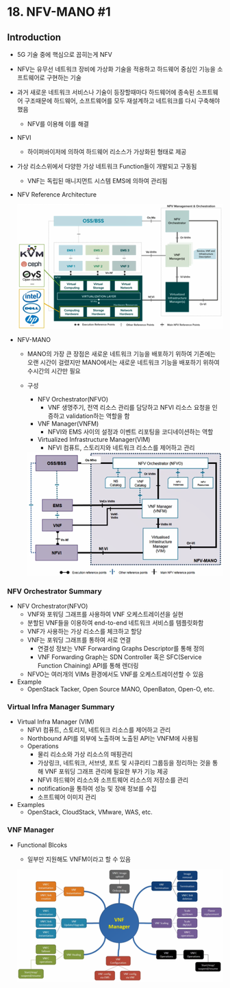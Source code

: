 # 18. NFV-MANO #1

## Introduction

- 5G 기술 중에 핵심으로 꼽히는게 NFV
- NFV는 유무선 네트워크 장비에 가상화 기술을 적용하고 하드웨어 중심인 기능을 소프트웨어로 구현하는 기술
- 과거 새로운 네트워크 서비스나 기술이 등장할때마다 하드웨어에 종속된 소프트웨어 구조때문에 하드웨어, 소프트웨어를 모두 재설계하고 네트워크를 다시 구축해야 했음
  - NFV를 이용해 이를 해결
- NFVI
  - 하이퍼바이저에 의하여 하드웨어 리소스가 가상화된 형태로 제공
- 가상 리소스위에서 다양한 가상 네트워크 Function들이 개발되고 구동됨
  - VNF는 독립된 매니지먼트 시스템 EMS에 의하여 관리됨

- NFV Reference Architecture

  ![image-20210225105841516](images/image-20210225105841516.png)



- NFV-MANO

  - MANO의 가장 큰 장점은 새로운 네트워크 기능을 배포하기 위하여 기존에는 오랜 시간이 걸렸지만 MANO에서는 새로운 네트워크 기능을 배포하기 위하여 수시간의 시간만 필요

  - 구성

    - NFV Orchestrator(NFVO)
      - VNF 생명주기, 전역 리소스 관리를 담당하고 NFVI 리소스 요청을 인증하고 validation하는 역할을 함
    - VNF Manager(VNFM)
      - NFVI와 EMS 사이의 설정과 이벤트 리포팅을 코디네이션하는 역할
    - Virtualized Infrastructure Manager(VIM)
      - NFVI 컴퓨트, 스토리지와 네트워크 리소스를 제어하고 관리

    <img src="images/image-20210225130056151.png" alt="image-20210225130056151" style="zoom:67%;" />



### NFV Orchestrator Summary

- NFV Orchestrator(NFVO)
  - VNF와 포워딩 그래프를 사용하여 VNF 오케스트레이션을 실현
  - 분할된 VNF들을 이용하여 end-to-end 네트워크 서비스를 템플릿화함
  - VNF가 사용하는 가상 리소스를 체크하고 할당
  - VNF는 포워딩 그래프를 통하여 서로 연결
    - 연결성 정보는 VNF Forwarding Graphs Descriptor를 통해 정의
    - VNF Forwarding Graph는 SDN Controller 혹은 SFC(Service Function Chaining) API를 통해 렌더링 
  - NFVO는 여러개의 VIMs 환경에서도 VNF를 오케스트레이션할 수 있음
- Example
  - OpenStack Tacker, Open Source MANO, OpenBaton, Open-O, etc.



### Virtual Infra Manager Summary

- Virtual Infra Manager (VIM)
  - NFVI 컴퓨트, 스토리지, 네트워크 리소스를 제어하고 관리
  - Northbound API를 외부에 노출하며 노출된 API는 VNFM에 사용됨
  - Operations
    - 물리 리소소와 가상 리소스의 매핑관리
    - 가상링크, 네트워크, 서브넷, 포트 및 시큐리티 그룹등을 정리하는 것을 통해 VNF 포워딩 그래프 관리에 필요한 부가 기능 제공
    - NFVI 하드웨어 리소스와 소프트웨어 리소스의 저장소를 관리
    - notification을 통하여 성능 및 장애 정보를 수집
    - 소프트웨어 이미지 관리
- Examples
  - OpenStack, CloudStack, VMware, WAS, etc.



### VNF Manager

- Functional Blcoks

  - 일부만 지원해도 VNFM이라고 할 수 있음

  ![image-20210225131338866](images/image-20210225131338866.png)

